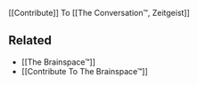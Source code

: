 [[Contribute]] To [[The Conversation™, Zeitgeist]]

Related
---
- [[The Brainspace™]]
- [[Contribute To The Brainspace™]]
